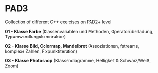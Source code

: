 # PAD3

Collection of different C++ exercises on PAD2+ level

**01 - Klasse Farbe** (Klassenvariablen und Methoden, Operatorüberladung, Typumwandlungskonstruktor)

**02 - Klasse Bild, Colormap, Mandelbrot** (Assoziationen, fstreams, komplexe Zahlen, Fixpunktiteration)

**03 - Klasse Photoshop** (Klassendiagramme, Helligkeit & Schwarz/Weiß, Zoom)
